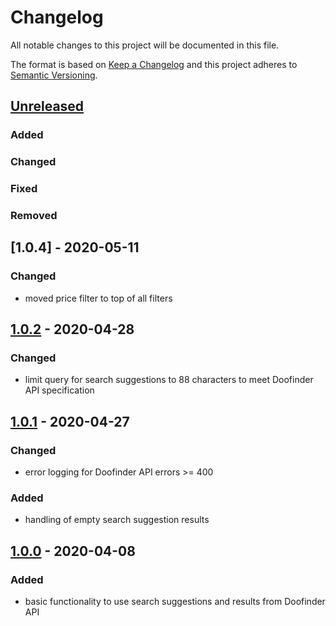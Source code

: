 # Changelog

All notable changes to this project will be documented in this file.

The format is based on [Keep a Changelog](http://keepachangelog.com/) and this project adheres to [Semantic Versioning](http://semver.org/).

## [Unreleased]
### Added
### Changed
### Fixed
### Removed

## [1.0.4] - 2020-05-11
### Changed
- moved price filter to top of all filters

## [1.0.2] - 2020-04-28
### Changed
- limit query for search suggestions to 88 characters to meet Doofinder API specification

## [1.0.1] - 2020-04-27
### Changed
- error logging for Doofinder API errors >= 400
### Added
- handling of empty search suggestion results

## [1.0.0] - 2020-04-08
### Added
- basic functionality to use search suggestions and results from Doofinder API

[Unreleased]: https://github.com/shopgate-professional-services/ext-search-doofinder/compare/v1.0.2...HEAD
[1.0.2]: https://github.com/shopgate-professional-services/ext-search-doofinder/compare/v1.0.1...v1.0.2
[1.0.1]: https://github.com/shopgate-professional-services/ext-search-doofinder/compare/v1.0.0...v1.0.1
[1.0.0]: https://github.com/shopgate-professional-services/ext-search-doofinder/releases/v1.0.0
